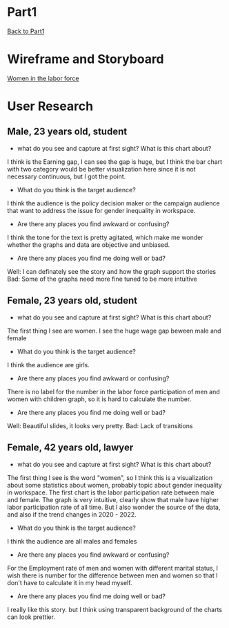 # Part1
[Back to Part1](/Final_Part1.md)

# Wireframe and Storyboard
[Women in the labor force](https://preview.shorthand.com/kW4MioCpl4YEn8e4)

# User Research
## Male, 23 years old, student
- what do you see and capture at first sight? What is this chart about?

I think is the Earning gap, I can see the gap is huge, but I think the bar chart with two category would be better visualization here since it is not necessary continuous, but I got the point. 

- What do you think is the target audience?

I think the audience is the policy decision maker or the campaign audience that want to address the issue for gender inequality in workspace.

- Are there any places you find awkward or confusing?

I think the tone for the text is pretty agitated, which make me wonder whether the graphs and data are objective and unbiased. 

- Are there any places you find me doing well or bad?

Well: I can definately see the story and how the graph support the stories
Bad: Some of the graphs need more fine tuned to be more intuitive


## Female, 23 years old, student

- what do you see and capture at first sight? What is this chart about?

The first thing I see are women. I see the huge wage gap beween male and female 

- What do you think is the target audience?

I think the audience are girls.

- Are there any places you find awkward or confusing?

There is no label for the number in the labor force participation of men and women with children graph, so it is hard to calculate the number.

- Are there any places you find me doing well or bad?

Well: Beautiful slides, it looks very pretty.
Bad: Lack of transitions

## Female, 42 years old, lawyer

- what do you see and capture at first sight? What is this chart about?

The first thing I see is the word "women", so I think this is a visualization about some statistics about women, probably topic about gender inequality in workspace. The first chart is the labor participation rate between male and female. The graph is very intuitive, clearly show that male have higher labor participation rate of all time. But I also wonder the source of the data, and also if the trend changes in 2020 - 2022. 

- What do you think is the target audience?

I think the audience are all males and females

- Are there any places you find awkward or confusing?

For the Employment rate of men and women with different marital status, I wish there is number for the difference between men and women so that I don't have to calculate it in my head myself.

- Are there any places you find me doing well or bad?

I really like this story. but I think using transparent background of the charts can look prettier.

